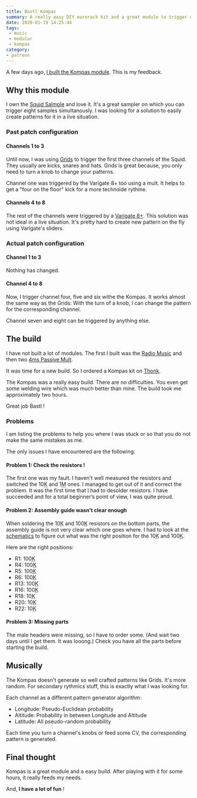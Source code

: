 ```yaml
---
title: Bastl Kompas
summary: A really easy DIY eurorack kit and a great module to trigger drums
date: 2020-01-19 14:25:44
tags:
 - music
 - modular
 - kompas
category:
- patreon
---
```


A few days ago, [I built the Kompas module](https://alienlebarge.ch/photos/2020/01/ate9u.html). This is my feedback.

## Why this module

I own the [Squid Salmple](https://busycircuits.com/alm022/) and love it. It's a great sampler on which you can trigger eight samples simultanously. I was looking for a solution to easily create patterns for it in a live situation.

### Past patch configuration

#### Channels 1 to 3

Until now, I was using [Grids](https://mutable-instruments.net/modules/grids/) to trigger the first three channels of the Squid. They usually are  kicks, snares and hats. Grids is great because, you only need to turn a knob to change your patterns.

Channel one was triggered by the Varigate 8+ too using a mult. It helps to get a "four on the floor" kick for a more technoïde rythme.

#### Channels 4 to 8

The rest of the channels were triggered by a [Varigate 8+](https://malekkoheavyindustry.com/product/varigate-8/). 
This solution was not ideal in a live situation. It's pretty hard to create new pattern on the fly using Varigate's sliders.

### Actual patch configuration

#### Channel 1 to 3

Nothing has changed.

#### Channel 4 to 8

Now, I trigger channel four, five and six withe the Kompas. It works almost the same way as the Grids: With the turn of a knob, I can change the pattern for the corresponding channel.

Channel seven and eight can be triggered by anything else.

## The build

I have not built a lot of modules. The first I built was the [Radio Music](https://musicthing.co.uk/pages/radio.html) and then two [4ms Passive Mult](http://4mscompany.com/p.php?p=962).

It was time for a new build. So I ordered a Kompas kit on [Thonk](https://www.thonk.co.uk/).

The Kompas was a really easy build. There are no difficulties. You even get some welding wire which was much better than mine. The build took me approximately two hours.

Great job Bastl !

### Problems

I am listing the problems to help you where I was stuck or so that you do not make the same mistakes as me.

The only issues I have encountered are the following:

#### Problem 1: Check the resistors !

The first one was my fault. I haven't well measured the resistors and switched the 10<abbr title="kilohms">K</abbr> and 1<abbr title="Megohms">M</abbr> ones. I managed to get out of it and correct the problem. It was the first time that I had to desolder resistors. I have succeeded and for a total beginner’s point of view, I was quite proud.

#### Problem 2: Assembly guide wasn't clear enough

When soldering the 10<abbr title="kilohms">K</abbr> and 100<abbr title="kilohms">K</abbr> resistors on the bottom parts, the assembly guide is not very clear which one goes where. I had to look at the [schematics](https://github.com/stziopa/kompas/tree/master/Schematics) to figure out what was the right position for the 10<abbr title="kilohms">K</abbr> and 100<abbr title="kilohms">K</abbr>.

Here are the right positions:

- R1: 100<abbr title="kilohms">K</abbr>
- R4: 100<abbr title="kilohms">K</abbr>
- R5: 100<abbr title="kilohms">K</abbr>
- R6: 100<abbr title="kilohms">K</abbr>
- R13: 100<abbr title="kilohms">K</abbr>
- R16: 100<abbr title="kilohms">K</abbr>
- R18: 10<abbr title="kilohms">K</abbr>
- R20: 10<abbr title="kilohms">K</abbr>
- R22: 10<abbr title="kilohms">K</abbr>

#### Problem 3: Missing parts

The male headers were missing, so I have to order some. (And wait two days until I get them. It was looong.)
Check you have all the parts before starting the build.

## Musically

The Kompas doesn't generate so well crafted patterns like Grids. It's more random.
For secondary rythmics stuff, this is exactly what I was looking for.

Each channel as a different pattern generator algorithm:

- Longitude: Pseudo-Euclidean probability
- Altitude: Probability in between Longitude and Altitude
- Latitude: All pseudo-random probability

Each time you turn a channel's knobs or feed some CV, the corresponding pattern is generated.

## Final thought

Kompas is a great module and a easy build. After playing with it for some hours, it really feeds my needs.

And, **I have a lot of fun** !
